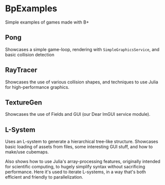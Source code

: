 # BpExamples

Simple examples of games made with B+

## Pong

Showcases a simple game-loop, rendering with `SimpleGraphicsService`, and basic collision detection

## RayTracer

Showcases the use of various collision shapes, and techniques to use Julia for high-performance graphics.

## TextureGen

Showcases the use of Fields and GUI (our Dear ImGUI service module).

## L-System

Uses an L-system to generate a hierarchical tree-like structure.
Showcases basic loading of assets from files, some interesting GUI stuff, and how to make/use cubemaps.

Also shows how to use Julia's array-processing features, originally intended for scientific computing,
    to hugely simplify syntax without sacrificing performance.
Here it's used to iterate L-systems, in a way that's both efficient and friendly to parallelization.
